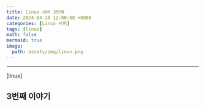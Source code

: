 ```yaml
---
title: Linux 서버 3번째
date: 2024-04-18 12:00:00 +0800
categories: [Linux 서버]
tags: [linux]
math: false
mermaid: true
image:
  path: assets/img/linux.png
---
```


<hr style="border:1px solid white">
[linux]

## 3번째 이야기
```

```